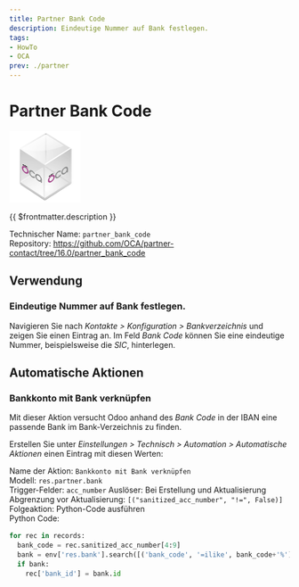 ```yaml
---
title: Partner Bank Code
description: Eindeutige Nummer auf Bank festlegen.
tags:
- HowTo
- OCA
prev: ./partner
---
```

# Partner Bank Code
![icon_oca_app](attachments/icon_oca_app.png)

{{ $frontmatter.description }}

Technischer Name: `partner_bank_code`\
Repository: <https://github.com/OCA/partner-contact/tree/16.0/partner_bank_code>

## Verwendung

### Eindeutige Nummer auf Bank festlegen.

Navigieren Sie nach *Kontakte > Konfiguration > Bankverzeichnis* und zeigen Sie einen Eintrag an. Im Feld *Bank Code* können Sie eine eindeutige Nummer, beispielsweise die *SIC*,  hinterlegen.

## Automatische Aktionen

### Bankkonto mit Bank verknüpfen

Mit dieser Aktion versucht Odoo anhand des *Bank Code* in der IBAN eine passende Bank im Bank-Verzeichnis zu finden.

Erstellen Sie unter *Einstellungen > Technisch > Automation > Automatische Aktionen* einen Eintrag mit diesen Werten:

Name der Aktion: `Bankkonto mit Bank verknüpfen`\
Modell: `res.partner.bank`\
Trigger-Felder: `acc_number`
Auslöser: Bei Erstellung und Aktualisierung\
Abgrenzung vor Aktualisierung: `[("sanitized_acc_number", "!=", False)]`\
Folgeaktion: Python-Code ausführen\
Python Code:

```python
for rec in records:
  bank_code = rec.sanitized_acc_number[4:9]
  bank = env['res.bank'].search([('bank_code', '=ilike', bank_code+'%')], limit=1)
  if bank:
    rec['bank_id'] = bank.id
```